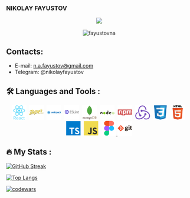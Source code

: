 ### NIKOLAY FAYUSTOV

<div id="header" align="center" border-radius="20">
  <img src="https://media.giphy.com/media/JIX9t2j0ZTN9S/giphy.gif"/>
</div>

<p align="center"> <img src="https://komarev.com/ghpvc/?username=fayustovna&label=Profile%20views&color=0e75b6&style=flat" alt="fayustovna" /> </p>

## Contacts:
- E-mail: n.a.fayustov@gmail.com
- Telegram: @nikolayfayustov



## :hammer_and_wrench: Languages and Tools :
 
<div align="center" margin-top='50px'>
  <img src="https://github.com/FayustovNA/devicon-master/blob/main/icons/react/react-original-wordmark.svg" title="React" alt="React" width="40" height="40"/>&nbsp;
   <img src="https://github.com/FayustovNA/devicon-master/blob/main/icons/babel/babel-original.svg" title="babel" alt="babel " width="40" height="40"/>&nbsp;
    <img src="https://github.com/FayustovNA/devicon-master/blob/main/icons/webpack/webpack-original-wordmark.svg" title="webpack" alt="webpack " width="40" height="40"/>&nbsp;
    <img src="https://github.com/FayustovNA/devicon-master/blob/main/icons/eslint/eslint-original-wordmark.svg" title="eslint" alt="eslint" width="40" height="40"/>&nbsp;
     <img src="https://github.com/FayustovNA/devicon-master/blob/main/icons/mongodb/mongodb-original-wordmark.svg" title="mongodb" alt="mongodb" width="40" height="40"/>&nbsp;
   <img src="https://github.com/FayustovNA/devicon-master/blob/main/icons/nodejs/nodejs-original-wordmark.svg" title="nodejs" alt="nodejs" width="40" height="40"/>&nbsp;
   <img src="https://github.com/FayustovNA/devicon-master/blob/main/icons/npm/npm-original-wordmark.svg" title="npm" alt="npm" width="40" height="40"/>&nbsp;
  <img src="https://github.com/FayustovNA/devicon-master/blob/main/icons/redux/redux-original.svg" title="Redux" alt="Redux " width="40" height="40"/>&nbsp;
  <img src="https://github.com/FayustovNA/devicon-master/blob/main/icons/css3/css3-original.svg"  title="CSS3" alt="CSS" width="40" height="40"/>&nbsp;
  <img src="https://github.com/FayustovNA/devicon-master/blob/main/icons/html5/html5-original-wordmark.svg" title="HTML5" alt="HTML" width="40" height="40"/>&nbsp;
     <img src="https://github.com/FayustovNA/devicon-master/blob/main/icons/typescript/typescript-original.svg" title="typescript" alt="typescript" width="40" height="40"/>&nbsp;
  <img src="https://github.com/FayustovNA/devicon-master/blob/main/icons/javascript/javascript-original.svg" title="JavaScript" alt="JavaScript" width="40" height="40"/>&nbsp;
    <a href="https://www.w3schools.com/cs/" target="_blank" rel="noreferrer"> <img src="https://github.com/FayustovNA/devicon-master/blob/main/icons/figma/figma-original.svg" alt="figma-original" width="40" height="40"/>  
</a>
  <img src="https://github.com/FayustovNA/devicon-master/blob/main/icons/git/git-original-wordmark.svg" title="Git" **alt="Git" width="40" height="40"/>
</div>



## :fire: My Stats :
[![GitHub Streak](http://github-readme-streak-stats.herokuapp.com?user=fayustovna&theme=dark&background=000000)](https://git.io/streak-stats)

[![Top Langs](https://github-readme-stats.vercel.app/api/top-langs/?username=fayustovna&layout=compact&theme=vision-friendly-dark)](https://github.com/anuraghazra/github-readme-stats)

[![codewars](https://www.codewars.com/users/FayustovN/badges/large)](https://www.codewars.com/users/FayustovN)   
